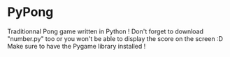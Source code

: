 # PyPong

Traditionnal Pong game written in Python !
Don't forget to download "number.py" too or you won't be able to display the score on the screen :D
Make sure to have the Pygame library installed !
